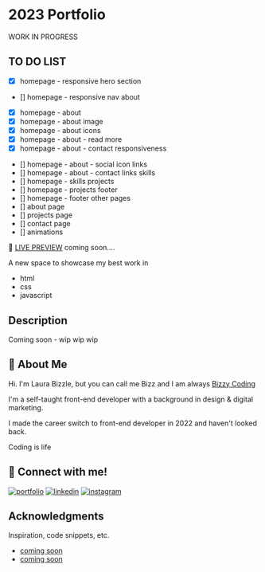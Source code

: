 # 2023 Portfolio

WORK IN PROGRESS

## TO DO LIST

- [x] homepage - responsive hero section
- [] homepage - responsive nav
about
- [x] homepage - about 
- [x] homepage - about image
- [x] homepage - about icons
- [x] homepage - about - read more
- [x] homepage - about - contact responsiveness
- [] homepage - about - social icon links
- [] homepage - about - contact links
skills
- [] homepage - skills 
projects
- [] homepage - projects 
footer
- [] homepage - footer
other pages
- [] about page
- [] projects page
- [] contact page
- [] animations


👀 [LIVE PREVIEW](https://bizzy-coding.github.io/) coming soon....

A new space to showcase my best work in
- html
- css
- javascript


## Description

Coming soon - wip wip wip

## 🚀 About Me

Hi. I'm Laura Bizzle, but you can call me Bizz and I am always [Bizzy Coding](https://www.instagram.com/bizzy_coding/) 

I'm a self-taught front-end developer with a background in design & digital marketing.

I made the career switch to front-end developer in 2022 and haven't looked back.

Coding is life 

## 🔗 Connect with me!
[![portfolio](https://img.shields.io/badge/my_portfolio-000?style=for-the-badge&logo=ko-fi&logoColor=white)](https://bizzy-coding.github.io/Junior_Dev/)
[![linkedin](https://img.shields.io/badge/linkedin-0A66C2?style=for-the-badge&logo=linkedin&logoColor=white)](https://www.linkedin.com/in/laura-bizzle/)
[![instagram](https://img.shields.io/badge/Instagram-E4405F?style=for-the-badge&logo=instagram&logoColor=white)](https://www.instagram.com/bizzy_coding/)

## Acknowledgments

Inspiration, code snippets, etc.
* [coming soon](https://www.youtube.com/watch?v=Ttf3CEsEwMQ)
* [coming soon](https://gist.github.com/DomPizzie/7a5ff55ffa9081f2de27c315f5018afc#file-readme-template-md)